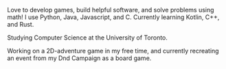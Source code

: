 Love to develop games, build helpful software, and solve problems using math!
I use Python, Java, Javascript, and C.
Currently learning Kotlin, C++, and Rust.

Studying Computer Science at the University of Toronto.

Working on a 2D-adventure game in my free time, and currently recreating an event from my Dnd Campaign as a board game.
